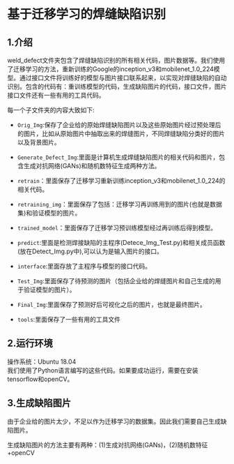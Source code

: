 # 基于迁移学习的焊缝缺陷识别

## 1.介绍


weld_defect文件夹包含了焊缝缺陷识别的所有相关代码，图片数据等。我们使用了迁移学习的方法，重新训练的Google的inception_v3和mobilenet_1.0_224模型。通过接口文件将训练好的模型与图片接口联系起来，以实现对焊缝缺陷的自动识别。包含的代码有：重训练模型的代码，生成缺陷图片的代码，接口文件，图片接口文件还有一些有用的工具代码。

每一个子文件夹的内容大致如下:

* ``Orig_Img``:保存了企业给的原始焊缝缺陷图片以及这些原始图片经过预处理后的图片，比如从原始图片中抽取出来的焊缝图片，不同焊缝缺陷分类好的图片以及背景图片。

* ``Generate_Defect_Img``:里面是计算机生成焊缝缺陷图片的相关代码和图片，包含生成对抗网络(GANs)和随机数特征生成两种方法。

* ``retrain``：里面保存了迁移学习重新训练inception_v3和mobilenet_1.0_224的相关代码。

* ``retraining_img``：里面保存了包括：迁移学习再训练用到的图片(也就是数据集)和验证模型的图片。

* ``trained_model``：里面保存了迁移学习预训练模型经过再训练后得到模型。

* ``predict``:里面是检测焊接缺陷的主程序(Detece_Img_Test.py)和相关成员函数(放在Detect_Img.py中),可以认为是输入图片的接口。

* ``interface``:里面存放了主程序与模型的接口代码。

* ``Test_Img``:里面保存了待预测的图片（包括企业给的焊缝图片和自己生成的用于验证模型的图片）。

* ``Final_Img``:里面保存了预测好后可视化之后的图片，也就是最终图片。

* ``tools``:里面保存了一些有用的工具文件


## 2.运行环境

操作系统：Ubuntu 18.04<br>
我们使用了Python语言编写的这些代码。如果要成功运行，需要在安装tensorflow和openCV。



## 3.生成缺陷图片

由于企业给的图片太少，不足以作为迁移学习的数据集。因此我们需要自己生成缺陷图片。

生成缺陷图片的方法主要有两种：(1)生成对抗网络(GANs)，(2)随机数特征+openCV

